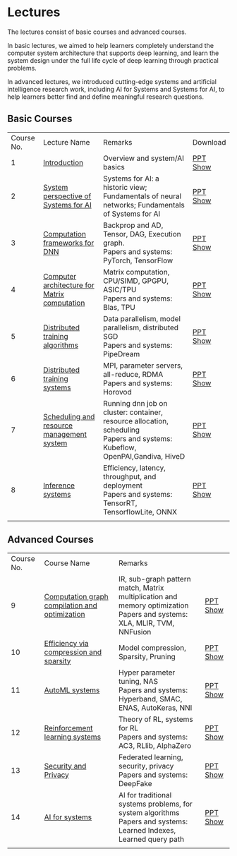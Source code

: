 # Lectures

The lectures consist of basic courses and advanced courses.

In basic lectures, we aimed to help learners completely understand the computer system architecture that supports deep learning, and learn the system design under the full life cycle of deep learning through practical problems.

In advanced lectures, we introduced cutting-edge systems and artificial intelligence research work, including AI for Systems and Systems for AI, to help learners better find and define meaningful research questions.

## Basic Courses

| | | | |
|---|---|---|---|
| Course No.|Lecture Name|Remarks|Download|
|1|[Introduction](../docs/SystemforAI-1-2-Introduction%20and%20System%20Perspective.pdf)|Overview and system/AI basics|[PPT Show](./BasicTopics/SystemforAI-1-2-Introduction%20and%20System%20Perspective.ppsx)|
|2|[System perspective of Systems for AI](../docs/SystemforAI-1-2-Introduction%20and%20System%20Perspective.pdf)|Systems for AI: a historic view; Fundamentals of neural networks; Fundamentals of Systems for AI|[PPT Show](./BasicTopics/SystemforAI-1-2-Introduction%20and%20System%20Perspective.ppsx)|
|3|[Computation frameworks for DNN](../docs/SystemforAI-3-Framework.pdf)|Backprop and AD, Tensor, DAG, Execution graph. <br>Papers and systems: PyTorch, TensorFlow|[PPT Show](./BasicTopics/SystemforAI-3-Framework.ppsx)|
|4|[Computer architecture for Matrix computation](../docs/SystemforAI-4-Computer%20architecture%20for%20Matrix%20computation.pdf)|Matrix computation, CPU/SIMD, GPGPU, ASIC/TPU <br>Papers and systems: Blas, TPU|[PPT Show](./BasicTopics/SystemforAI-4-Computer%20architecture%20for%20Matrix%20computation.ppsx)|
|5|[Distributed training algorithms](../docs/SystemforAI-5-DistributedAlgo.pdf)|Data parallelism, model parallelism, distributed SGD <br>Papers and systems: PipeDream|[PPT Show](./BasicTopics/SystemforAI-5-DistributedAlgo.ppsx)|
|6|[Distributed training systems](../docs/SystemforAI-6-DistributedSys.pdf)|MPI, parameter servers, all-reduce, RDMA <br>Papers and systems: Horovod|[PPT Show](./BasicTopics/SystemforAI-6-DistributedSys.ppsx)|
|7|[Scheduling and resource management system](../docs/SystemforAI-7-Platform.pdf)|Running dnn job on cluster: container, resource allocation, scheduling <br>Papers and systems: Kubeflow, OpenPAI,Gandiva, HiveD|[PPT Show](./BasicTopics/SystemforAI-7-Platform.ppsx)|
|8|[Inference systems](../docs/SystemforAI-8-Inference.pdf)|Efficiency, latency, throughput, and deployment <br>Papers and systems: TensorRT, TensorflowLite, ONNX|[PPT Show](./BasicTopics/SystemforAI-8-Inference.ppsx)|
||||

## Advanced Courses

| | | | |
|---|---|---|---|
| Course No.|Course Name|Remarks|<!--Download-->|
|9|[Computation graph compilation and optimization](../docs/SystemforAI-9-Compilation%20and%20Optimization.pdf)|IR, sub-graph pattern match, Matrix multiplication and memory optimization <br>Papers and systems: XLA, MLIR, TVM, NNFusion|[PPT Show](./AdvancedTopics/SystemforAI-9-Compilation%20and%20Optimization.ppsx)|
|10|[Efficiency via compression and sparsity](../docs/SystemforAI-10-Efficiency%20via%20Compression%20and%20Sparsity.pdf)|Model compression, Sparsity, Pruning|[PPT Show](./AdvancedTopics/SystemforAI-10-Efficiency%20via%20Compression%20and%20Sparsity.ppsx)|
|11|[AutoML systems](../docs/SystemforAI-11-AutoML.pdf)|Hyper parameter tuning, NAS <br>Papers and systems: Hyperband, SMAC, ENAS, AutoKeras, NNI|[PPT Show](./AdvancedTopics/SystemforAI-11-AutoML.ppsx)|
|12|[Reinforcement learning systems](../docs/SystemforAI-12-System%20for%20Reinforcement%20Learning.pdf)|Theory of RL, systems for RL <br>Papers and systems: AC3, RLlib, AlphaZero|[PPT Show](./AdvancedTopics/SystemforAI-12-System%20for%20Reinforcement%20Learning.ppsx)|
|13|[Security and Privacy](../docs/SystemforAI-13-Security%20and%20Privacy.pdf)|Federated learning, security, privacy <br>Papers and systems: DeepFake|[PPT Show](./AdvancedTopics/SystemforAI-13-Security%20and%20Privacy.ppsx)|
|14|[AI for systems](../docs/SystemforAI-14-AI%20for%20Systems.pdf)|AI for traditional systems problems, for system algorithms <br>Papers and systems: Learned Indexes, Learned query path|[PPT Show](./AdvancedTopics/SystemforAI-14-AI%20for%20Systems.ppsx)|
||||